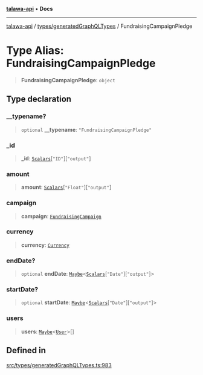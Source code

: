 [**talawa-api**](../../../README.md) • **Docs**

***

[talawa-api](../../../modules.md) / [types/generatedGraphQLTypes](../README.md) / FundraisingCampaignPledge

# Type Alias: FundraisingCampaignPledge

> **FundraisingCampaignPledge**: `object`

## Type declaration

### \_\_typename?

> `optional` **\_\_typename**: `"FundraisingCampaignPledge"`

### \_id

> **\_id**: [`Scalars`](Scalars.md)\[`"ID"`\]\[`"output"`\]

### amount

> **amount**: [`Scalars`](Scalars.md)\[`"Float"`\]\[`"output"`\]

### campaign

> **campaign**: [`FundraisingCampaign`](FundraisingCampaign.md)

### currency

> **currency**: [`Currency`](Currency.md)

### endDate?

> `optional` **endDate**: [`Maybe`](Maybe.md)\<[`Scalars`](Scalars.md)\[`"Date"`\]\[`"output"`\]\>

### startDate?

> `optional` **startDate**: [`Maybe`](Maybe.md)\<[`Scalars`](Scalars.md)\[`"Date"`\]\[`"output"`\]\>

### users

> **users**: [`Maybe`](Maybe.md)\<[`User`](User.md)\>[]

## Defined in

[src/types/generatedGraphQLTypes.ts:983](https://github.com/PalisadoesFoundation/talawa-api/blob/3bacbf38707ebd3e3e5f1bc5b4cc7aa3b2adc169/src/types/generatedGraphQLTypes.ts#L983)
